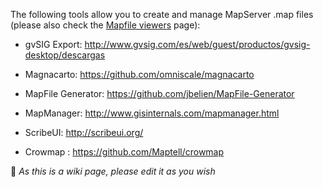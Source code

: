 The following tools allow you to create and manage MapServer .map files (please also check the [Mapfile viewers](/mapserver/mapserver/wiki/MapFile-viewers) page):

- gvSIG Export: http://www.gvsig.com/es/web/guest/productos/gvsig-desktop/descargas

- Magnacarto: https://github.com/omniscale/magnacarto

- MapFile Generator: https://github.com/jbelien/MapFile-Generator

- MapManager: http://www.gisinternals.com/mapmanager.html

- ScribeUI: http://scribeui.org/

- Crowmap : https://github.com/Maptell/crowmap



🔔 *As this is a wiki page, please edit it as you wish*